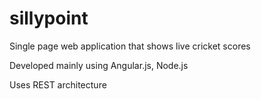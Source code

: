 # sillypoint

Single page web application that shows live cricket scores

Developed mainly using Angular.js, Node.js

Uses REST architecture
